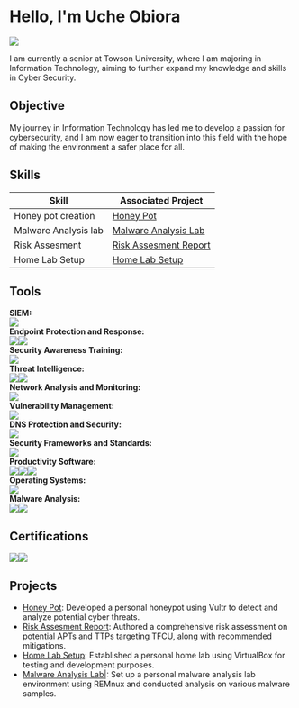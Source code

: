 # Hello, I'm Uche Obiora
<a href="https://www.linkedin.com/in/uche-obiora-058631217/"><img src="https://img.shields.io/badge/-LinkedIn-0072b1?&style=for-the-badge&logo=linkedin&logoColor=white" /></a>


I am currently a senior at Towson University, where I am majoring in Information Technology, aiming to further expand my knowledge and skills in Cyber Security.

## Objective
My journey in Information Technology has led me to develop a passion for cybersecurity, and I am now eager to transition into this field with the hope of making the environment a safer place for all.

## Skills

| Skill                                         | Associated Project         |
|-----------------------------------------------|----------------------------|
| Honey pot creation                             | <a href="https://github.com/matthewobiora/Honey-pot-">Honey Pot</a>|
| Malware Analysis lab                            | <a href="https://github.com/matthewobiora/Malware-analysis-lab">Malware Analysis Lab</a>|
| Risk Assesment                                  | <a href="https://github.com/matthewobiora/Risk-Assessment-Report">Risk Assesment Report</a>|
| Home Lab Setup                                   | <a href="https://github.com/matthewobiora/Home-Lab-Setup">Home Lab Setup</a>|


## Tools

<!-- SIEM -->
<div>
    <strong>SIEM: </strong>
    <div style="display: flex; align-items: center;">
        <a href="https://www.splunk.com/"><img src="https://img.shields.io/badge/-Splunk-000000?&style=for-the-badge&logo=Splunk&logoColor=white" /></a>
    </div>
</div>

<!-- Endpoint Protection and Response -->
<div>
    <strong>Endpoint Protection and Response: </strong>
    <div style="display: flex; align-items: center;">
        <a href="https://www.vmware.com/products/carbon-black.html"><img src="https://img.shields.io/badge/-Carbon%20Black-00758F?&style=for-the-badge&logo=Carbon-Black&logoColor=white" /></a>
        <a href="https://digitalguardian.com/"><img src="https://img.shields.io/badge/-Digital%20Guardian-FF5700?&style=for-the-badge&logo=Digital-Guardian&logoColor=white" /></a>
    </div>
</div>

<!-- Security Awareness Training -->
<div>
    <strong>Security Awareness Training: </strong>
    <div style="display: flex; align-items: center;">
        <a href="https://www.knowbe4.com/"><img src="https://img.shields.io/badge/-KnowBe4-F76C5E?&style=for-the-badge&logo=KnowBe4&logoColor=white" /></a>
    </div>
</div>

<!-- Threat Intelligence -->
<div>
    <strong>Threat Intelligence: </strong>
    <div style="display: flex; align-items: center;">
        <a href="https://www.digitalshadows.com/"><img src="https://img.shields.io/badge/-Digital%20Shadows-283B87?&style=for-the-badge&logo=Digital-Shadows&logoColor=white" /></a>
        <a href="https://www.darktrace.com/"><img src="https://img.shields.io/badge/-Darktrace-0E75A7?&style=for-the-badge&logo=Darktrace&logoColor=white" /></a>
    </div>
</div>

<!-- Network Analysis and Monitoring -->
<div>
    <strong>Network Analysis and Monitoring: </strong>
    <div style="display: flex; align-items: center;">
        <a href="https://www.wireshark.org/"><img src="https://img.shields.io/badge/-Wireshark-1679A7?&style=for-the-badge&logo=Wireshark&logoColor=white" /></a>
    </div>
</div>

<!-- Vulnerability Management -->
<div>
    <strong>Vulnerability Management: </strong>
    <div style="display: flex; align-items: center;">
        <a href="https://www.tenable.com/"><img src="https://img.shields.io/badge/-Tenable-00AEEF?&style=for-the-badge&logo=Tenable&logoColor=white" /></a>
    </div>
</div>

<!-- DNS Protection and Security -->
<div>
    <strong>DNS Protection and Security: </strong>
    <div style="display: flex; align-items: center;">
        <a href="https://umbrella.cisco.com/"><img src="https://img.shields.io/badge/-Cisco%20Umbrella-1BA0D7?&style=for-the-badge&logo=Cisco&logoColor=white" /></a>
    </div>
</div>

<!-- Security Frameworks and Standards -->
<div>
    <strong>Security Frameworks and Standards: </strong>
    <div style="display: flex; align-items: center;">
        <a href="https://www.mitre.org/"><img src="https://img.shields.io/badge/-MITRE-D82C20?&style=for-the-badge&logo=MITRE&logoColor=white" /></a>
    </div>
</div>

<!-- Productivity Software -->
<div>
    <strong>Productivity Software: </strong>
    <div style="display: flex; align-items: center;">
        <a href="https://www.microsoft.com/en-us/microsoft-365/word"><img src="https://img.shields.io/badge/-Microsoft%20Word-2B579A?&style=for-the-badge&logo=Microsoft-Word&logoColor=white" /></a>
        <a href="https://www.microsoft.com/en-us/microsoft-365/powerpoint"><img src="https://img.shields.io/badge/-Microsoft%20PowerPoint-B7472A?&style=for-the-badge&logo=Microsoft-PowerPoint&logoColor=white" /></a>
        <a href="https://www.microsoft.com/en-us/microsoft-365/excel"><img src="https://img.shields.io/badge/-Microsoft%20Excel-217346?&style=for-the-badge&logo=Microsoft-Excel&logoColor=white" /></a>
    </div>
</div>

<!-- Operating Systems -->
<div>
    <strong>Operating Systems: </strong>
    <div style="display: flex; align-items: center;">
        <a href="https://www.linux.org/"><img src="https://img.shields.io/badge/-Linux-FCC624?&style=for-the-badge&logo=Linux&logoColor=black" /></a>
    </div>
</div>

<!-- Malware Analysis -->
<div>
    <strong>Malware Analysis: </strong>
    <div style="display: flex; align-items: center;">
        <a href="https://remnux.org/"><img src="https://img.shields.io/badge/-REMnux-00557F?&style=for-the-badge&logo=REMnux&logoColor=white" /></a>
        <a href="https://ghidra-sre.org/"><img src="https://img.shields.io/badge/-Ghidra-FE0000?&style=for-the-badge&logo=Ghidra&logoColor=white" /></a>
    </div>
</div>



## Certifications



<div>
    <div style="display: flex; align-items: center;">
        <a href="file:///C:/Users/matth/Downloads/CompTIA%20Security+%20ce%20certificate.pdf">
            <img src="https://img.shields.io/badge/-Security%2B-FF0000?&style=for-the-badge&logo=CompTIA&logoColor=white" />
        </a>
        <a href="https://www.codepath.org/">
            <img src="https://img.shields.io/badge/-CodePath.org-4285F4?&style=for-the-badge&logo=CodePath.org&logoColor=white" />
        </a>
    </div>
</div>


## Projects
- <a href="https://github.com/matthewobiora/Honey-pot-">Honey Pot</a>: Developed a personal honeypot using Vultr to detect and analyze potential cyber threats.
- <a href="https://github.com/matthewobiora/Risk-Assessment-Report">Risk Assesment Report</a>: Authored a comprehensive risk assessment on potential APTs and TTPs targeting TFCU, along with recommended mitigations.
- <a href="https://github.com/matthewobiora/Home-Lab-Setup">Home Lab Setup</a>: Established a personal home lab using VirtualBox for testing and development purposes.
- <a href="https://github.com/matthewobiora/Malware-analysis-lab">Malware Analysis Lab</a>|: Set up a personal malware analysis lab environment using REMnux and conducted analysis on various malware samples.
